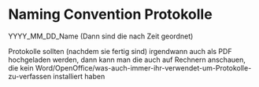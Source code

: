 # Naming Convention Protokolle

YYYY_MM_DD_Name (Dann sind die nach Zeit geordnet)

Protokolle sollten (nachdem sie fertig sind) irgendwann auch als PDF hochgeladen werden, dann kann man die auch auf Rechnern anschauen, die kein Word/OpenOffice/was-auch-immer-ihr-verwendet-um-Protokolle-zu-verfassen installiert haben
